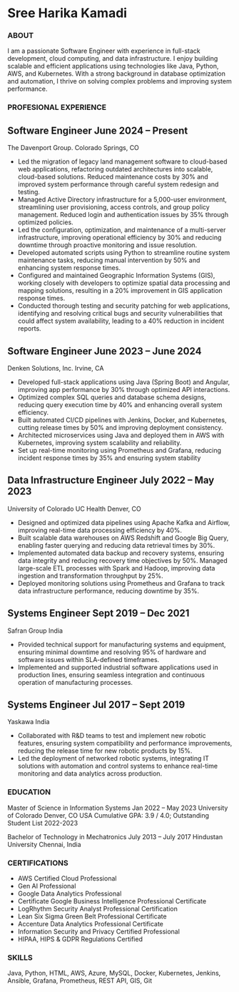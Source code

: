 # Sree Harika Kamadi

### ABOUT

I am a passionate Software Engineer with experience in full-stack development, cloud computing, and data infrastructure. I enjoy building scalable and efficient applications using technologies like Java, Python, AWS, and Kubernetes. With a strong background in database optimization and automation, I thrive on solving complex problems and improving system performance.

### PROFESIONAL EXPERIENCE
## Software Engineer                                             June 2024 – Present
The Davenport Group.                                            Colorado Springs, CO

- Led the migration of legacy land management software to cloud-based web applications, refactoring outdated architectures into scalable,
cloud-based solutions. Reduced maintenance costs by 30% and improved system performance through careful system redesign and
testing.
- Managed Active Directory infrastructure for a 5,000-user environment, streamlining user provisioning, access controls, and group policy
management. Reduced login and authentication issues by 35% through optimized policies. 
- Led the configuration, optimization, and maintenance of a multi-server infrastructure, improving operational efficiency by 30% and
reducing downtime through proactive monitoring and issue resolution.
- Developed automated scripts using Python to streamline routine system maintenance tasks, reducing manual intervention by 50% and
enhancing system response times.
-  Configured and maintained Geographic Information Systems (GIS), working closely with developers to optimize spatial data processing
and mapping solutions, resulting in a 20% improvement in GIS application response times.
-  Conducted thorough testing and security patching for web applications, identifying and resolving critical bugs and security
vulnerabilities that could affect system availability, leading to a 40% reduction in incident reports.

## Software Engineer                                           June 2023 – June 2024
Denken Solutions, Inc.                                                    Irvine, CA

-  Developed full-stack applications using Java (Spring Boot) and Angular, improving app performance by 30% through optimized API
interactions.
-  Optimized complex SQL queries and database schema designs, reducing query execution time by 40% and enhancing overall system
efficiency.
-  Built automated CI/CD pipelines with Jenkins, Docker, and Kubernetes, cutting release times by 50% and improving deployment
consistency.
-  Architected microservices using Java and deployed them in AWS with Kubernetes, improving system scalability and reliability.
-  Set up real-time monitoring using Prometheus and Grafana, reducing incident response times by 35% and ensuring system stability

## Data Infrastructure Engineer                                 July 2022 – May 2023
University of Colorado                                          UC Health Denver, CO

-  Designed and optimized data pipelines using Apache Kafka and Airflow, improving real-time data processing efficiency by 40%.
-  Built scalable data warehouses on AWS Redshift and Google Big Query, enabling faster querying and reducing data retrieval times by
30%.
-  Implemented automated data backup and recovery systems, ensuring data integrity and reducing recovery time objectives by 50%.
Managed large-scale ETL processes with Spark and Hadoop, improving data ingestion and transformation throughput by 25%.
-  Deployed monitoring solutions using Prometheus and Grafana to track data infrastructure performance, reducing downtime by 35%.

## Systems Engineer                                             Sept 2019 – Dec 2021
Safran Group                                                                   India

-  Provided technical support for manufacturing systems and equipment, ensuring minimal downtime and resolving 95% of hardware and
software issues within SLA-defined timeframes.
-  Implemented and supported industrial software applications used in production lines, ensuring seamless integration and continuous
operation of manufacturing processes.

## Systems Engineer                                             Jul 2017 – Sept 2019
Yaskawa                                                                        India

-  Collaborated with R&D teams to test and implement new robotic features, ensuring system compatibility and performance
improvements, reducing the release time for new robotic products by 15%.
-  Led the deployment of networked robotic systems, integrating IT solutions with automation and control systems to enhance real-time
monitoring and data analytics across production.

### EDUCATION
Master of Science in Information Systems                         Jan 2022 – May 2023
University of Colorado                                                Denver, CO USA
Cumulative GPA: 3.9 / 4.0; Outstanding Student List 2022-2023

Bachelor of Technology in Mechatronics                         July 2013 – July 2017
Hindustan University                                                  Chennai, India

### CERTIFICATIONS
- AWS Certified Cloud Professional
- Gen AI Professional
- Google Data Analytics Professional
- Certificate Google Business Intelligence Professional Certificate 
- LogRhythm Security Analyst Professional Certification
- Lean Six Sigma Green Belt Professional Certificate
- Accenture Data Analytics Professional Certificate
- Information Security and Privacy Certified Professional
- HIPAA, HIPS & GDPR Regulations Certified

### SKILLS
Java, Python, HTML, AWS, Azure, MySQL, Docker, Kubernetes, Jenkins, Ansible, Grafana, Prometheus, REST API, GIS, Git
